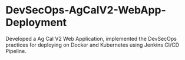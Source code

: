 # DevSecOps-AgCalV2-WebApp-Deployment
Developed a Ag Cal V2 Web Application, implemented the DevSecOps practices for deploying on Docker and Kubernetes using Jenkins CI/CD Pipeline.
